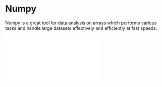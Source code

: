 # Numpy
Numpy is a great tool for data analysis on arrays which performs various tasks and handle large datasets effectively and efficiently at fast speeds.


![](/images/Numpy1.pdf) 
